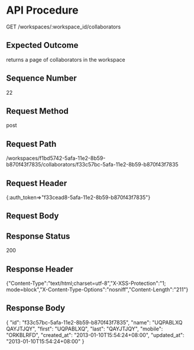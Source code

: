 # API Procedure
GET /workspaces/:workspace_id/collaborators
## Expected Outcome
returns a page of collaborators in the workspace
## Sequence Number
22
## Request Method
post
## Request Path
/workspaces/f1bd5742-5afa-11e2-8b59-b870f43f7835/collaborators/f33c57bc-5afa-11e2-8b59-b870f43f7835
## Request Header
{:auth_token=>"f33cead8-5afa-11e2-8b59-b870f43f7835"}
## Request Body


## Response Status
200
## Response Header
{"Content-Type":"text/html;charset=utf-8","X-XSS-Protection":"1; mode=block","X-Content-Type-Options":"nosniff","Content-Length":"211"}

## Response Body
{
  "id": "f33c57bc-5afa-11e2-8b59-b870f43f7835",
  "name": "UQPABLXQ QAYJTJQY",
  "first": "UQPABLXQ",
  "last": "QAYJTJQY",
  "mobile": "ORKBLRFD",
  "created_at": "2013-01-10T15:54:24+08:00",
  "updated_at": "2013-01-10T15:54:24+08:00"
}
